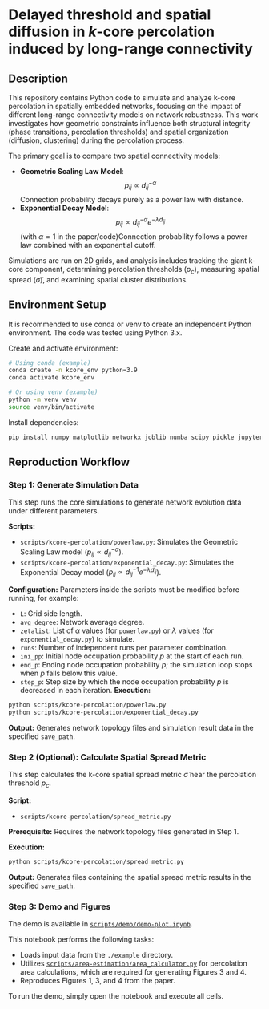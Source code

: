 # Delayed threshold and spatial diffusion in $k$-core percolation induced by long-range connectivity

## Description
This repository contains Python code to simulate and analyze k-core percolation in spatially embedded networks, focusing on the impact of different long-range connectivity models on network robustness. This work investigates how geometric constraints influence both structural integrity (phase transitions, percolation thresholds) and spatial organization (diffusion, clustering) during the percolation process.

The primary goal is to compare two spatial connectivity models:

- **Geometric Scaling Law Model**:   $$p_{ij} \propto d_{ij}^{-\alpha}$$Connection probability decays purely as a power law with distance.
- **Exponential Decay Model**:   $$p_{ij} \propto d_{ij}^{-\alpha} e^{-\lambda d_{ij}}$$ $\text{ (with } \alpha=1 \text{ in the paper/code)}$Connection probability follows a power law combined with an exponential cutoff.

Simulations are run on 2D grids, and analysis includes tracking the giant k-core component, determining percolation thresholds ($p_c$), measuring spatial spread ($\tilde{\sigma}$), and examining spatial cluster distributions.

## Environment Setup
It is recommended to use conda or venv to create an independent Python environment. The code was tested using Python 3.x.

Create and activate environment:
```bash
# Using conda (example)
conda create -n kcore_env python=3.9
conda activate kcore_env

# Or using venv (example)
python -m venv venv
source venv/bin/activate  
```

Install dependencies:
```bash
pip install numpy matplotlib networkx joblib numba scipy pickle jupyter
```


## Reproduction Workflow

### Step 1: Generate Simulation Data
This step runs the core simulations to generate network evolution data under different parameters.

**Scripts:**
- `scripts/kcore-percolation/powerlaw.py`: Simulates the Geometric Scaling Law model ($p_{ij} \propto d_{ij}^{-\alpha}$).
- `scripts/kcore-percolation/exponential_decay.py`: Simulates the Exponential Decay model ($p_{ij} \propto d_{ij}^{-1} e^{-\lambda d_{ij}}$).

**Configuration:**
Parameters inside the scripts must be modified before running, for example:
- `L`: Grid side length.
- `avg_degree`: Network average degree.
- `zetalist`: List of $\alpha$ values (for `powerlaw.py`) or $\lambda$ values (for `exponential_decay.py`) to simulate.
- `runs`: Number of independent runs per parameter combination.
- `ini_pp`: Initial node occupation probability $p$ at the start of each run.
- `end_p`: Ending node occupation probability $p$; the simulation loop stops when $p$ falls below this value.
- `step_p`: Step size by which the node occupation probability $p$ is decreased in each iteration.
**Execution:**
```bash
python scripts/kcore-percolation/powerlaw.py
python scripts/kcore-percolation/exponential_decay.py
```

**Output:**
Generates network topology files and simulation result data in the specified `save_path`.

### Step 2 (Optional): Calculate Spatial Spread Metric
This step calculates the k-core spatial spread metric $\tilde{\sigma}$ near the percolation threshold $p_c$.

**Script:**
- `scripts/kcore-percolation/spread_metric.py`

**Prerequisite:** Requires the network topology files generated in Step 1.

**Execution:**
```bash
python scripts/kcore-percolation/spread_metric.py
```

**Output:** 
Generates files containing the spatial spread metric results in the specified `save_path`.

### Step 3: Demo and Figures


The demo is available in [`scripts/demo/demo-plot.ipynb`](scripts/demo/demo-plot.ipynb).

This notebook performs the following tasks:

- Loads input data from the `./example` directory.
- Utilizes [`scripts/area-estimation/area_calculator.py`](scripts/area-estimation/area_calculator.py) for percolation area calculations, which are required for generating Figures 3 and 4.
- Reproduces Figures 1, 3, and 4 from the paper.

To run the demo, simply open the notebook and execute all cells. 